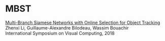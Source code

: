 # MBST

[Multi-Branch Siamese Networks with Online Selection for Object Tracking](https://arxiv.org/abs/1808.07349)  
Zhenxi Li, Guillaume-Alexandre Bilodeau, Wassim Bouachir  
International Symposium on Visual Computing, 2018


